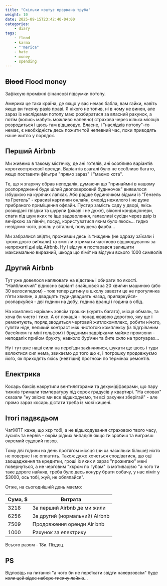 ```yaml
---
title: "Скільки коштує прорвана труба"
weight: 10
date: 2025-09-15T23:42:40-04:00
categories:
    - diary
tags:
    - flood
    - karma
    - "'merica"
    - hate
    - money
    - spending
---
```

## ~~Blood~~ Flood money

Зафіксую проміжні фінансові підсумки потопу.
<!--more-->
Америка це така країна, де якщо у вас немає бабла, вам гайки, навіть якщо ви тисячу разів праві. Я нікого не топив, ні в чому не винен, але зараз із наслідками потопу маю розбиратися за власний рахунок, а потім (колись мабуть можливо напевно) страхова через кілька місяців розродиться і щось там відшкодує. Власне, і "наслідків потопу"-то немає, є необхідність десь пожити той непевний час, поки приводять наше житло у порядок.

## Перший Airbnb

Ми живемо в такому містечку, де ані готелів, ані особливо варіантів короткострокової оренди. Варіантів взагалі було не особливо багато, якщо поставити фільтри "прямо зараз" і "маємо кота".

Те, що я згарячу обрав неподалік, думаючи що "принаймні в нашому розпорядженні буде цілий двоповерховий будиночок" виявилося ізбушкою на курячих лапках. Або радше будиночком відьми із "Гензель та Гретель" - красиві картинки онлайн, сморід нежилого і не дуже прибраного приміщення офлайн. Пустир замість саду у дворі, якісь розкидані гвіздки та шурупи (ржаві і не дуже), віконні кондиціонери, спати під шум яких те іще задоволення, галасливі сусіди через двір із вечіркою за північ, посуд, користуватися яким було якось... гидко невідомо чого, рояль у вітальні, полущена фарба...

Ми забралися звідти, проживши десь із тиждень (не одразу заїхали і трохи довго виїжали) та змогли отримати частково відшкодування за непрожиті дні від Airbnb. Ну і відгук я постарався залишити максимально виразний, шкода що ліміт на відгуки всього 1000 символів

## Другий Airbnb

Тут уже довелося наплювати на відстань і обирати по якості. "Найближчий" відносно варіант знайшовся за 20 хвилин машиною (або 30 велосипедом) - тож тепер дитину в школу завезти це не прогулянка пʼяти хвилин, а двадцять туди-двадцять назад, припаркуйся-розпаркуйся - дві години на добу, година вранці і година в обід.

На комплекс нарікань зовсім трошки (курять багато), місця обмаль, та хоча би чисто і тихо. А от локація - понад жвавою дорогою, яку ще і ремонтують, поряд зводиться черговий житлокомплекс, робити нічого, гуляти ніде, великий контраст між чистотою комплексу (із підгріваним басейном та міні гольфом) і брудними задвірками майже промзони - неподалік прийом брухту, навколо бурʼяни та бите скло на тротуарах...

Ну і тут вже наші сили на переїзди закінчилися, шукати ще шось і туди волоктися сил нема, звикаємо до того що є, і потрошку продовжуємо його, як приходять якісь (невтішні) прогнози по термінах ремонтів.

## Електрика

Косарь баксів накрутили вентиляторами та дехумідіфаєрами, що пару тижнів тримали температуру під сорок градусів у квартирі. "На словах" сказали "ну звісно ми все відшкодуємо, ти всі рахунки зберігай" - але прямо зараз косарь дістати треба із моєї кишені.

## Ітогі падвєдьом

ЧатЖПТ каже, що хєр тобі, а не відшкодування страховою твого часу, зусиль та нервів - окрім рідких випадків якщо ти зробиш та виграєш окремий судовий позов.

Тому дві години на день протягом місяця (чи хз наскільки більше) ніхто не поверне і не оплатить. Також дуже хочеться сподіватися, що оці заощадження та кредитки, гроші із яких я зараз "прожигаю" мені повернуться, а не черговим "хєром по губам" із мотивацією "а чого ти таке дороге найняв, треба було десь конуру брати собачу, у нас ліміт у $3000, ось тобі, жуй, не обляпайся".

Отже, на сьогоднішній день маємо:

| Сума, $ | Витрата                       |
| ------- | ----------------------------- |
| 3218    | За перший Airbnb де ми жили   |
| 6256    | За другий (нормальний) Airbnb |
| 7509    | Продовження оренди Air bnb    |
| 1000    | Рахунок за електрику          |

Всього разом - 18к. Піздєц.

## PS

Відповідь на питання "а чого би не переїхати звідти на~~хєр~~зовсім" буде ~~коли цей відос набере тисячу лайків~~...
